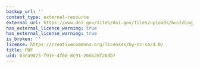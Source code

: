 ```yaml
---
backup_url: ''
content_type: external-resource
external_url: https://www.doi.gov/sites/doi.gov/files/uploads/building_trust_adler_birkhoff.pdf
has_external_licence_warning: true
has_external_license_warning: true
is_broken: ''
license: https://creativecommons.org/licenses/by-nc-sa/4.0/
title: PDF
uid: 03ea9025-f91e-4f60-8c91-265b28f26db7
---
```

